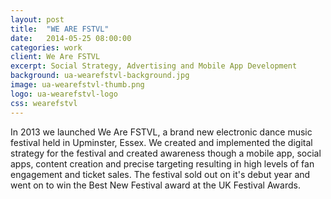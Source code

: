 ```yaml
---
layout: post
title:  "WE ARE FSTVL"
date:   2014-05-25 08:00:00
categories: work
client: We Are FSTVL
excerpt: Social Strategy, Advertising and Mobile App Development
background: ua-wearefstvl-background.jpg
image: ua-wearefstvl-thumb.png
logo: ua-wearefstvl-logo
css: wearefstvl
---
```


In 2013 we launched We Are FSTVL, a brand new electronic dance music festival held in Upminster, Essex. We created and implemented the digital strategy for the festival and created awareness though a mobile app, social apps, content creation and precise targeting resulting in high levels of fan engagement and ticket sales. The festival sold out on it's debut year and went on to win the Best New Festival award at the UK Festival Awards.